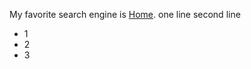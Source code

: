 My favorite search engine is [Home](https://drews-tips.github.io/).
one line
second line
- 1
- 2
- 3
